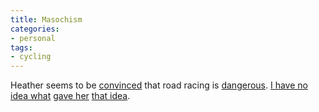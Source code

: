 ```yaml
---
title: Masochism
categories:
- personal
tags:
- cycling
---
```


Heather seems to be [convinced][1] that road racing is [dangerous][2].  [I
have no][3] [idea what][4] [gave
her][5] [that idea][6].

   [1]: http://angelweaving.blogspot.com/2003_08_31_angelweaving_archive.html#106246930937747701
   [2]: http://www.pbase.com/image/2326718/medium
   [3]: http://grahamwatson.safeshopper.com/69/319.htm
   [4]: http://www.pbase.com/image/19042531/medium
   [5]: http://www.pbase.com/image/19166663/medium
   [6]: http://www.pbase.com/image/19166664/medium
